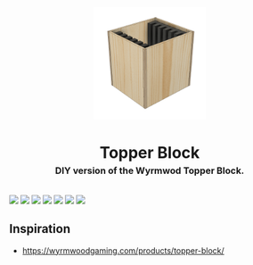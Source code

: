 <!-- 2023-12-14 -->

<p align="center">
  <img src="../../plans/topper-block/images/wireframe.png" width="40%"/>
</p>
<h1 align="center">
  Topper Block
  <br>
  <sup><sub><sup>DIY version of the Wyrmwod Topper Block.<sup></sub>
</h1>

![](/plans/topper-block/images/gallery1.png)
![](/plans/topper-block/images/gallery2.png)
![](/plans/topper-block/images/gallery3.png)
![](/plans/topper-block/images/gallery4.png)
![](/plans/topper-block/images/gallery5.png)
![](/plans/topper-block/images/gallery6.png)
![](/plans/topper-block/images/gallery7.png)

## Inspiration

- https://wyrmwoodgaming.com/products/topper-block/
